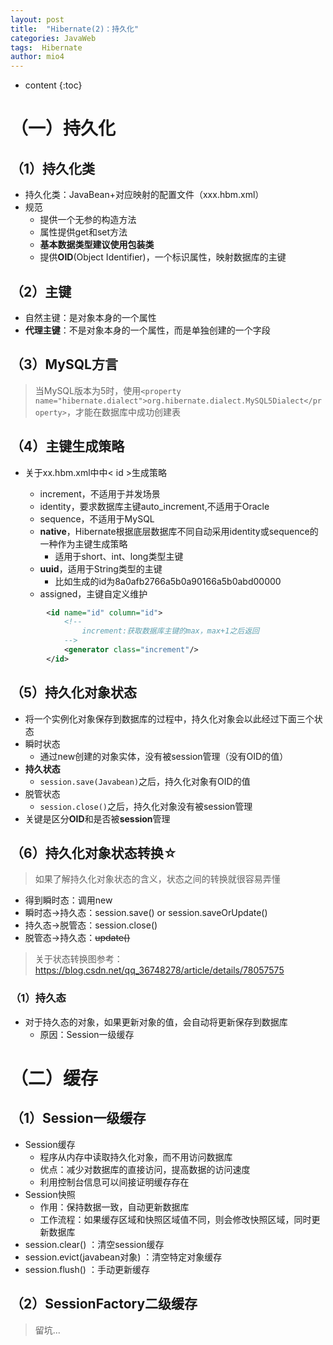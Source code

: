 ```yaml
---
layout: post
title:  "Hibernate(2)：持久化"
categories: JavaWeb
tags:  Hibernate
author: mio4
---
```


* content
{:toc}





# （一）持久化
## （1）持久化类

 - 持久化类：JavaBean+对应映射的配置文件（xxx.hbm.xml）
 - 规范
	 - 提供一个无参的构造方法
	 - 属性提供get和set方法
	 - **基本数据类型建议使用包装类**
	 - 提供**OID**(Object Identifier)，一个标识属性，映射数据库的主键

## （2）主键

 - 自然主键：是对象本身的一个属性
 - **代理主键**：不是对象本身的一个属性，而是单独创建的一个字段

## （3）MySQL方言

>当MySQL版本为5时，使用```<property name="hibernate.dialect">org.hibernate.dialect.MySQL5Dialect</property>```，才能在数据库中成功创建表

## （4）主键生成策略

 - 关于xx.hbm.xml中<hibernate-mapping>中< id >生成策略
	 - increment，不适用于并发场景
	 - identity，要求数据库主键auto_increment,不适用于Oracle
	 - sequence，不适用于MySQL
	 - **native**，Hibernate根据底层数据库不同自动采用identity或sequence的一种作为主键生成策略
		 - 适用于short、int、long类型主键
	 - **uuid**，适用于String类型的主键
		 - 比如生成的id为8a0afb2766a5b0a90166a5b0abd00000
	 - assigned，主键自定义维护 


```xml 
		<id name="id" column="id">
            <!--
                increment:获取数据库主键的max，max+1之后返回
            -->
            <generator class="increment"/>
        </id>
```

## （5）持久化对象状态

 - 将一个实例化对象保存到数据库的过程中，持久化对象会以此经过下面三个状态
 - 瞬时状态
	 - 通过new创建的对象实体，没有被session管理（没有OID的值）
 - **持久状态**
	 - ```session.save(Javabean)```之后，持久化对象有OID的值
 - 脱管状态
	 - ```session.close()```之后，持久化对象没有被session管理
 - 关键是区分**OID**和是否被**session**管理

## （6）持久化对象状态转换☆

>如果了解持久化对象状态的含义，状态之间的转换就很容易弄懂

 - 得到瞬时态：调用new
 - 瞬时态→持久态：session.save() or session.saveOrUpdate()
 - 持久态→脱管态：session.close()
 - 脱管态→持久态：~~update()~~

>关于状态转换图参考：https://blog.csdn.net/qq_36748278/article/details/78057575


### （1）持久态

 - 对于持久态的对象，如果更新对象的值，会自动将更新保存到数据库
	 - 原因：Session一级缓存

# （二）缓存

## （1）Session一级缓存

 - Session缓存
	 - 程序从内存中读取持久化对象，而不用访问数据库
	 - 优点：减少对数据库的直接访问，提高数据的访问速度
	 - 利用控制台信息可以间接证明缓存存在
 - Session快照
	 - 作用：保持数据一致，自动更新数据库
	 - 工作流程：如果缓存区域和快照区域值不同，则会修改快照区域，同时更新数据库
 - session.clear() ：清空session缓存
 - session.evict(javabean对象) ：清空特定对象缓存
 - session.flush() ：手动更新缓存

## （2）SessionFactory二级缓存

>留坑...

